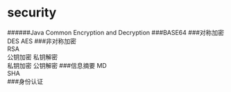 # security
######Java Common Encryption and Decryption
###BASE64
###对称加密<br>
DES  AES
###非对称加密<br>
RSA <br>
公钥加密  私钥解密<br>
私钥加密 公钥解密
###信息摘要
MD <br>
SHA <br>
###身份认证
